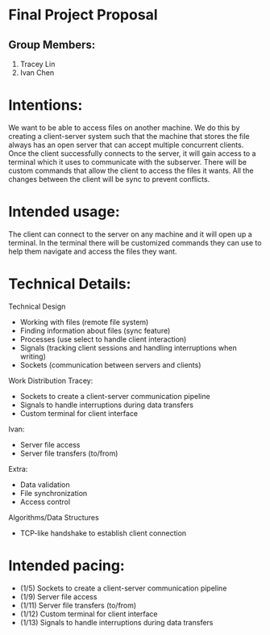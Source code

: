 # Final Project Proposal

## Group Members:

1. Tracey Lin
2. Ivan Chen
       
# Intentions:

We want to be able to access files on another machine. We do this by creating a client-server system such that the machine that stores the file always has an open server that can accept multiple concurrent clients. Once the client successfully connects to the server, it will gain access to a terminal which it uses to communicate with the subserver. There will be custom commands that allow the client to access the files it wants. All the changes between the client will be sync to prevent conflicts.
   
# Intended usage:

The client can connect to the server on any machine and it will open up a terminal. In the terminal there will be customized commands they can use to help them navigate and access the files they want. 
 
# Technical Details:

Technical Design
- Working with files (remote file system)
- Finding information about files (sync feature)
- Processes (use select to handle client interaction)
- Signals (tracking client sessions and handling interruptions when writing)
- Sockets (communication between servers and clients)


Work Distribution
Tracey: 
- Sockets to create a client-server communication pipeline
- Signals to handle interruptions during data transfers
- Custom terminal for client interface

Ivan: 
- Server file access
- Server file transfers (to/from)

Extra: 
- Data validation
- File synchronization
- Access control
    

Algorithms/Data Structures
- TCP-like handshake to establish client connection
   
# Intended pacing:

- (1/5) Sockets to create a client-server communication pipeline
- (1/9) Server file access
- (1/11) Server file transfers (to/from)
- (1/12) Custom terminal for client interface
- (1/13) Signals to handle interruptions during data transfers
